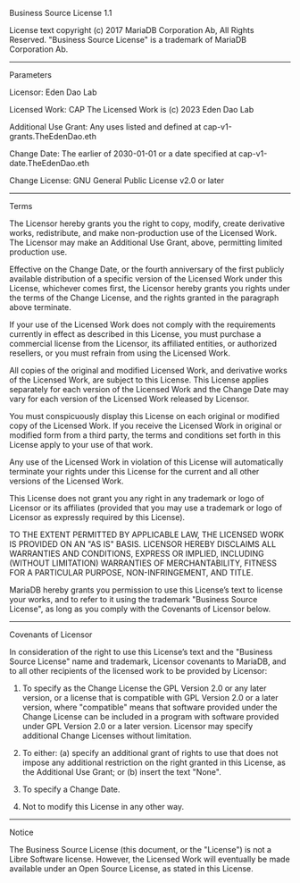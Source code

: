Business Source License 1.1

License text copyright (c) 2017 MariaDB Corporation Ab, All Rights Reserved.
"Business Source License" is a trademark of MariaDB Corporation Ab.

---

Parameters

Licensor: Eden Dao Lab

Licensed Work: CAP The Licensed Work is (c) 2023 Eden Dao Lab

Additional Use Grant: Any uses listed and defined at
cap-v1-grants.TheEdenDao.eth

Change Date: The earlier of 2030-01-01 or a date specified at
cap-v1-date.TheEdenDao.eth

Change License: GNU General Public License v2.0 or later

---

Terms

The Licensor hereby grants you the right to copy, modify, create derivative
works, redistribute, and make non-production use of the Licensed Work. The
Licensor may make an Additional Use Grant, above, permitting limited production
use.

Effective on the Change Date, or the fourth anniversary of the first publicly
available distribution of a specific version of the Licensed Work under this
License, whichever comes first, the Licensor hereby grants you rights under the
terms of the Change License, and the rights granted in the paragraph above
terminate.

If your use of the Licensed Work does not comply with the requirements currently
in effect as described in this License, you must purchase a commercial license
from the Licensor, its affiliated entities, or authorized resellers, or you must
refrain from using the Licensed Work.

All copies of the original and modified Licensed Work, and derivative works of
the Licensed Work, are subject to this License. This License applies separately
for each version of the Licensed Work and the Change Date may vary for each
version of the Licensed Work released by Licensor.

You must conspicuously display this License on each original or modified copy of
the Licensed Work. If you receive the Licensed Work in original or modified form
from a third party, the terms and conditions set forth in this License apply to
your use of that work.

Any use of the Licensed Work in violation of this License will automatically
terminate your rights under this License for the current and all other versions
of the Licensed Work.

This License does not grant you any right in any trademark or logo of Licensor
or its affiliates (provided that you may use a trademark or logo of Licensor as
expressly required by this License).

TO THE EXTENT PERMITTED BY APPLICABLE LAW, THE LICENSED WORK IS PROVIDED ON AN
"AS IS" BASIS. LICENSOR HEREBY DISCLAIMS ALL WARRANTIES AND CONDITIONS, EXPRESS
OR IMPLIED, INCLUDING (WITHOUT LIMITATION) WARRANTIES OF MERCHANTABILITY,
FITNESS FOR A PARTICULAR PURPOSE, NON-INFRINGEMENT, AND TITLE.

MariaDB hereby grants you permission to use this License’s text to license your
works, and to refer to it using the trademark "Business Source License", as long
as you comply with the Covenants of Licensor below.

---

Covenants of Licensor

In consideration of the right to use this License’s text and the "Business
Source License" name and trademark, Licensor covenants to MariaDB, and to all
other recipients of the licensed work to be provided by Licensor:

1. To specify as the Change License the GPL Version 2.0 or any later version, or
   a license that is compatible with GPL Version 2.0 or a later version, where
   "compatible" means that software provided under the Change License can be
   included in a program with software provided under GPL Version 2.0 or a later
   version. Licensor may specify additional Change Licenses without limitation.

2. To either: (a) specify an additional grant of rights to use that does not
   impose any additional restriction on the right granted in this License, as
   the Additional Use Grant; or (b) insert the text "None".

3. To specify a Change Date.

4. Not to modify this License in any other way.

---

Notice

The Business Source License (this document, or the "License") is not a Libre
Software license. However, the Licensed Work will eventually be made available
under an Open Source License, as stated in this License.
